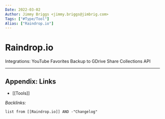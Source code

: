 ```yaml
---
Date: 2022-03-02
Author: Jimmy Briggs <jimmy.briggs@jimbrig.com>
Tags: ["#Type/Tool"]
Alias: ["Raindrop.io"]
---
```


# Raindrop.io

Integrations: YouTube Favorites
Backup to GDrive
Share Collections
API

***

## Appendix: Links

- [[Tools]]

*Backlinks:*

```dataview
list from [[Raindrop.io]] AND -"Changelog"
```